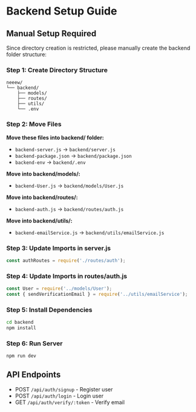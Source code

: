# Backend Setup Guide

## Manual Setup Required

Since directory creation is restricted, please manually create the backend folder structure:

### Step 1: Create Directory Structure
```
neeew/
└── backend/
    ├── models/
    ├── routes/
    ├── utils/
    └── .env
```

### Step 2: Move Files

**Move these files into backend/ folder:**
- `backend-server.js` → `backend/server.js`
- `backend-package.json` → `backend/package.json`
- `backend-env` → `backend/.env`

**Move into backend/models/:**
- `backend-User.js` → `backend/models/User.js`

**Move into backend/routes/:**
- `backend-auth.js` → `backend/routes/auth.js`

**Move into backend/utils/:**
- `backend-emailService.js` → `backend/utils/emailService.js`

### Step 3: Update Imports in server.js
```javascript
const authRoutes = require('./routes/auth');
```

### Step 4: Update Imports in routes/auth.js
```javascript
const User = require('../models/User');
const { sendVerificationEmail } = require('../utils/emailService');
```

### Step 5: Install Dependencies
```bash
cd backend
npm install
```

### Step 6: Run Server
```bash
npm run dev
```

## API Endpoints
- POST `/api/auth/signup` - Register user
- POST `/api/auth/login` - Login user
- GET `/api/auth/verify/:token` - Verify email